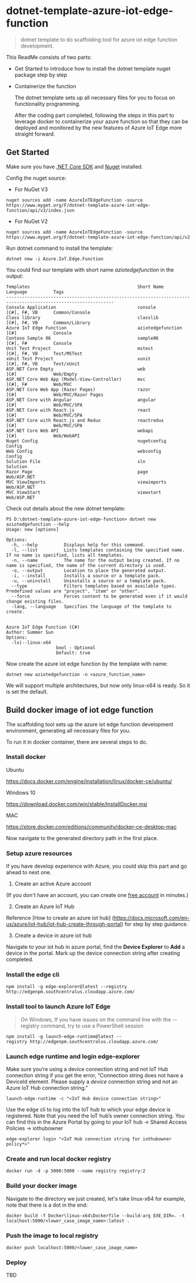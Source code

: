 # dotnet-template-azure-iot-edge-function
> dotnet template to do scaffolding tool for azure iot edge function development.

This ReadMe consists of two parts:
- Get Started to introduce how to install the dotnet template nuget package step by step
- Containerize the function

  The dotnet template sets up all necessary files for you to focus on functionality programming.

  After the coding part completed, following the steps in this part to leverage docker to containerize your azure function so that they can be deployed and monitored by the new features of Azure IoT Edge more straight forward.

## Get Started

Make sure you have [.NET Core SDK](https://www.microsoft.com/net/core#windowscmd) and [Nuget](https://www.nuget.org/) installed.

Config the nuget source:

- For NuGet V3
```
nuget sources add -name AzureIoTEdgeFunction -source https://www.myget.org/F/dotnet-template-azure-iot-edge-function/api/v3/index.json
```

- For NuGet V2
```
nuget sources add -name AzureIoTEdgeFunction -source https://www.myget.org/F/dotnet-template-azure-iot-edge-function/api/v2
```

Run dotnet command to install the template:

```
dotnet new -i Azure.IoT.Edge.Function
```
You could find our template with short name *aziotedgefunction* in the output:

```
Templates                                         Short Name              Language          Tags
---------------------------------------------------------------------------------------------------------------
Console Application                               console                 [C#], F#, VB      Common/Console
Class library                                     classlib                [C#], F#, VB      Common/Library
Azure IoT Edge Function                           aziotedgefunction       [C#]              Console
Contoso Sample 06                                 sample06                [C#], F#          Console
Unit Test Project                                 mstest                  [C#], F#, VB      Test/MSTest
xUnit Test Project                                xunit                   [C#], F#, VB      Test/xUnit
ASP.NET Core Empty                                web                     [C#]              Web/Empty
ASP.NET Core Web App (Model-View-Controller)      mvc                     [C#], F#          Web/MVC
ASP.NET Core Web App (Razor Pages)                razor                   [C#]              Web/MVC/Razor Pages
ASP.NET Core with Angular                         angular                 [C#]              Web/MVC/SPA
ASP.NET Core with React.js                        react                   [C#]              Web/MVC/SPA
ASP.NET Core with React.js and Redux              reactredux              [C#]              Web/MVC/SPA
ASP.NET Core Web API                              webapi                  [C#]              Web/WebAPI
Nuget Config                                      nugetconfig                               Config
Web Config                                        webconfig                                 Config
Solution File                                     sln                                       Solution
Razor Page                                        page                                      Web/ASP.NET
MVC ViewImports                                   viewimports                               Web/ASP.NET
MVC ViewStart                                     viewstart                                 Web/ASP.NET
```

Check out details about the new dotnet template:

```
PS D:\dotnet-template-azure-iot-edge-function> dotnet new aziotedgefunction --help
Usage: new [options]

Options:
  -h, --help          Displays help for this command.
  -l, --list          Lists templates containing the specified name. If no name is specified, lists all templates.
  -n, --name          The name for the output being created. If no name is specified, the name of the current directory is used.
  -o, --output        Location to place the generated output.
  -i, --install       Installs a source or a template pack.
  -u, --uninstall     Uninstalls a source or a template pack.
  --type              Filters templates based on available types. Predefined values are "project", "item" or "other".
  --force             Forces content to be generated even if it would change existing files.
  -lang, --language   Specifies the language of the template to create.


Azure IoT Edge Function (C#)
Author: Summer Sun
Options:
  -lx|--linux-x64
                   bool - Optional
                   Default: true

```

Now create the azure iot edge function by the template with name:

```
dotnet new aziotedgefunction -n <azure_function_name>
```

We will support multiple architectures, but now only linux-x64 is ready. So it is set the default.

## Build docker image of iot edge function

The scaffolding tool sets up the azure iot edge function development environment, generating all necessary files for you.

To run it in docker container, there are several steps to do.

### Install docker
Ubuntu

https://docs.docker.com/engine/installation/linux/docker-ce/ubuntu/

Windows 10

https://download.docker.com/win/stable/InstallDocker.msi

MAC

https://store.docker.com/editions/community/docker-ce-desktop-mac

Now navigate to the generated directory path in the first place.

### Setup azure resources

If you have develop experience with Azure, you could skip this part and go ahead to next one.

1. Create an active Azure account

(If you don't have an account, you can create one [free account](http://azure.microsoft.com/pricing/free-trial/) in minutes.)

2. Create an Azure IoT Hub

Reference [How to create an azure iot hub] (https://docs.microsoft.com/en-us/azure/iot-hub/iot-hub-create-through-portal) for step by step guidance.

3. Create a device in azure iot hub

Navigate to your iot hub in azure portal, find the **Device Explorer** to **Add** a device in the portal.
Mark up the device connection string after creating completed.

### Install the edge cli

```
npm install -g edge-explorer@latest --registry http://edgenpm.southcentralus.cloudapp.azure.com/
```
### Install tool to launch Azure IoT Edge

> On Windows, If you have issues on the command line with the --registry command, try to use a PowerShell session

```
npm install -g launch-edge-runtime@latest --registry http://edgenpm.southcentralus.cloudapp.azure.com/
```

### Launch edge runtime and login edge-explorer

Make sure you’re using a device connection string and not IoT Hub connection string if you get the error, “Connection string does not have a DeviceId element. Please supply a *device* connection string and not an Azure IoT Hub connection string.”

```
launch-edge-runtime -c "<IoT Hub device connection string>"
```

Use the edge cli to log into the IoT hub to which your edge device is registered. Note that you need the IoT hub’s owner connection string. You can find this in the Azure Portal by going to your IoT hub -> Shared Access Policies -> iothubowner

```
edge-explorer login "<IoT Hub connection string for iothubowner policy*>"
```

### Create and run local docker registry

```
docker run -d -p 5000:5000 --name registry registry:2
```

### Build your docker image

Navigate to the directory we just created, let's take linux-x64 for example, note that there is a dot in the end:

```
docker build -f Docker\linux-x64\Dockerfile --build-arg EXE_DIR=. -t localhost:5000/<lower_case_image_name>:latest .
```

### Push the image to local registry

```
docker push localhost:5000/<lower_case_image_name>
```

### Deploy
TBD